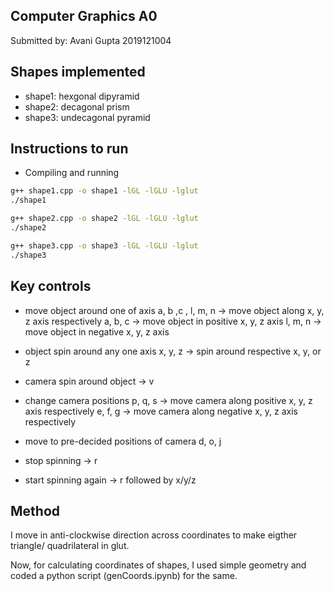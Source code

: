 ## Computer Graphics A0

Submitted by: Avani Gupta
2019121004


## Shapes implemented

* shape1: hexgonal dipyramid
* shape2: decagonal prism
* shape3: undecagonal pyramid

## Instructions to run
* Compiling and running
```bash
g++ shape1.cpp -o shape1 -lGL -lGLU -lglut
./shape1
```

```bash
g++ shape2.cpp -o shape2 -lGL -lGLU -lglut
./shape2
```

```bash
g++ shape3.cpp -o shape3 -lGL -lGLU -lglut
./shape3
```

## Key controls
* move object around one of axis
a, b ,c , l, m, n -> move object along x, y, z axis respectively
a, b, c -> move object in positive x, y, z axis
l, m, n -> move object in negative x, y, z axis 

 
* object spin around any one axis
x, y, z -> spin around respective x, y, or z

* camera spin around object -> v
   
* change camera positions
p, q, s -> move camera along positive x, y, z axis respectively
e, f, g ->  move camera along negative x, y, z axis respectively

* move to pre-decided positions of camera
d, o, j

* stop spinning -> r  
* start spinning again -> r followed by x/y/z


## Method
I move in anti-clockwise direction across coordinates to make eigther triangle/ quadrilateral in glut.

 Now, for calculating coordinates of shapes, I used simple geometry and coded a python script (genCoords.ipynb) for the same.

